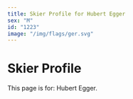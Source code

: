```yaml
---
title: Skier Profile for Hubert Egger
sex: "M"
id: "1223"
image: "/img/flags/ger.svg" 
---
```


# Skier Profile

This page is for: Hubert Egger.
    